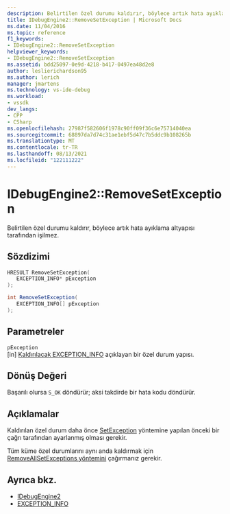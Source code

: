 ```yaml
---
description: Belirtilen özel durumu kaldırır, böylece artık hata ayıklama altyapısı tarafından işilmez.
title: IDebugEngine2::RemoveSetException | Microsoft Docs
ms.date: 11/04/2016
ms.topic: reference
f1_keywords:
- IDebugEngine2::RemoveSetException
helpviewer_keywords:
- IDebugEngine2::RemoveSetException
ms.assetid: bdd25097-0e9d-4218-b417-0497ea48d2e8
author: leslierichardson95
ms.author: lerich
manager: jmartens
ms.technology: vs-ide-debug
ms.workload:
- vssdk
dev_langs:
- CPP
- CSharp
ms.openlocfilehash: 27987f582606f1978c90ff09f36c6e75714040ea
ms.sourcegitcommit: 68897da7d74c31ae1ebf5d47c7b5ddc9b108265b
ms.translationtype: MT
ms.contentlocale: tr-TR
ms.lasthandoff: 08/13/2021
ms.locfileid: "122111222"
---
```

# <a name="idebugengine2removesetexception"></a>IDebugEngine2::RemoveSetException
Belirtilen özel durumu kaldırır, böylece artık hata ayıklama altyapısı tarafından işilmez.

## <a name="syntax"></a>Sözdizimi

```cpp
HRESULT RemoveSetException( 
   EXCEPTION_INFO* pException
);
```

```csharp
int RemoveSetException( 
   EXCEPTION_INFO[] pException
);
```

## <a name="parameters"></a>Parametreler
`pException`\
[in] [Kaldırılacak EXCEPTION_INFO](../../../extensibility/debugger/reference/exception-info.md) açıklayan bir özel durum yapısı.

## <a name="return-value"></a>Dönüş Değeri
 Başarılı olursa `S_OK` döndürür; aksi takdirde bir hata kodu döndürür.

## <a name="remarks"></a>Açıklamalar
 Kaldırılan özel durum daha önce [SetException](../../../extensibility/debugger/reference/idebugengine2-setexception.md) yöntemine yapılan önceki bir çağrı tarafından ayarlanmış olması gerekir.

 Tüm küme özel durumlarını aynı anda kaldırmak için [RemoveAllSetExceptions yöntemini](../../../extensibility/debugger/reference/idebugengine2-removeallsetexceptions.md) çağırmanız gerekir.

## <a name="see-also"></a>Ayrıca bkz.
- [IDebugEngine2](../../../extensibility/debugger/reference/idebugengine2.md)
- [EXCEPTION_INFO](../../../extensibility/debugger/reference/exception-info.md)
